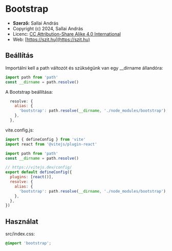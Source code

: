 # Bootstrap

* **Szerző:** Sallai András
* Copyright (c) 2024, Sallai András
* Licenc: [CC Attribution-Share Alike 4.0 International](https://creativecommons.org/licenses/by-sa/4.0/)
* Web: [https://szit.hu](https://szit.hu)

## Beállítás

Importálni kell a path változót és szükségünk van egy __dirname állandóra:

```javascript
import path from 'path'
const __dirname = path.resolve()
```

A Bootstrap beállítása:

```javascript
  resolve: {
    alias: {
      'bootstrap': path.resolve(__dirname, './node_modules/bootstrap'),
    },
  },
```

vite.config.js:

```javascript
import { defineConfig } from 'vite'
import react from '@vitejs/plugin-react'

import path from 'path'
const __dirname = path.resolve()

// https://vitejs.dev/config/
export default defineConfig({
  plugins: [react()],
  resolve: {
    alias: {
      'bootstrap': path.resolve(__dirname, './node_modules/bootstrap'),
    },
  },
})

```

## Használat

src/index.css:

```css
@import 'bootstrap';
```
